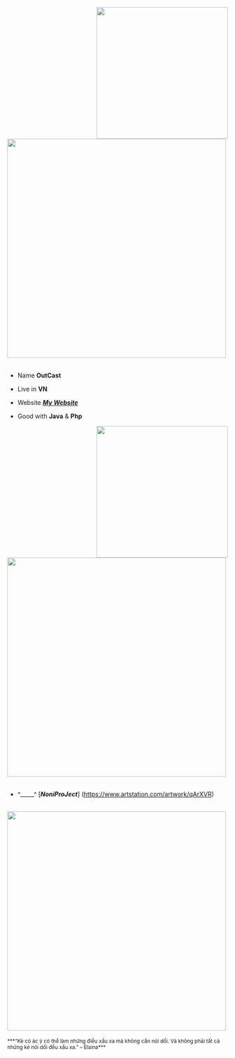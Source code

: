 
<div>
<img src="./img/Profile-elaina.png" width="300" align="right" />
<br/>
<img src="./img/AboutMe-elaina.png" width="500" />
<br/>
<br/>
  
- Name **OutCast**

- Live in **VN**

- Website [***My Website***](https://vvaprox.com/)

- Good with **Java** & **Php**

<img src="./img/Waifu-elainaa.png" width="300" align="right" />
<br/>
<img src="./img/Repo-elaina.png" width="500" />
<br/>
<br/>
  
- ^_____^ [***NoniProJect***] (https://www.artstation.com/artwork/qArXVR)



<br/>
<img src="./img/banner-elainaa.png" width="500" /><br/>
<br/>  
<sub> ***“Kẻ có ác ý có thể làm những điều xấu xa mà không cần nói dối. Và không phải tất cả những kẻ nói dối đều xấu xa.” – Elaina*** </sub>
<!--
<img src="https://metrics.lecoq.io/Eilaluth?template=classic&base.header=0&base.activity=0&base.community=0&base.repositories=0&base.metadata=0&repositories=1&repositories=100&repositories.batch=100&repositories.forks=false&repositories.affiliations=owner&repositories.featured=Eilaluth%2FAyano%2CEilaluth%2FKyoko%2CEilaluth%2FKanna%2CEilaluth%2FHotaru%2CEilaluth%2FMocha&config.timezone=Asia%2FJakart"  />
-->
</div>

